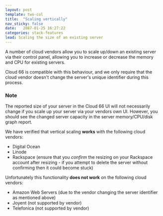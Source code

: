```yaml
---
layout: post
template: two-col
title:  "Scaling vertically"
nav_sticky: false
date:   2087-01-25 16:27:22
categories: stack-features
lead: Scaling the size of an existing server
---
```


A number of cloud vendors allow you to scale up/down an existing server via their control panel, allowing you to increase or decrease the memory and CPU for existing servers.

Cloud 66 is compatible with this behaviour, and we only require that the cloud vendor doesn't change the server's unique identifier during this process.

<div class="notice">
 		<h3>Note</h3>
 		<p>The reported size of your server in the Cloud 66 UI will not necessarily change if you scale up your server via your vendors own UI. However, you should see the changed server capacity in the server memory/CPU/disk graph report.</p>
 </div>


We have verified that vertical scaling **works** with the following cloud vendors:

- Digital Ocean
- Linode
- Rackspace (ensure that you *confirm* the resizing on your Rackspace account after resizing - if you attempt to delete the server without confirming then it could become stuck)

Unfortunately this functionality **does not work** on the following cloud vendors:

 - Amazon Web Servers (due to the vendor changing the server identifier as mentioned above)
 - Joyent (not supported by vendor)
 - Telefonica (not supported by vendor)
